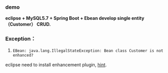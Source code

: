 ### demo 

**eclipse + MySQL5.7 + Spring Boot + Ebean develop single entity（Customer） CRUD.**

### Exception：

1. `EBean: java.lang.IllegalStateException: Bean class Customer is not enhanced?`

eclipse need to install enhancement plugin, [hint](https://www.youtube.com/watch?v=_DWxNj-_orA&feature=youtu.be).




